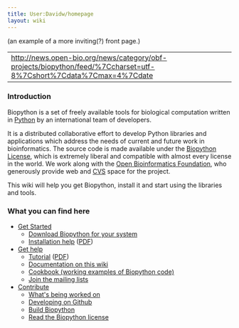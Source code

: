 ```yaml
---
title: User:Davidw/homepage
layout: wiki
---
```


(an example of a more inviting(?) front page.)

|                                                                                                                                |
|--------------------------------------------------------------------------------------------------------------------------------|
| <rss><http://news.open-bio.org/news/category/obf-projects/biopython/feed/%7Ccharset=utf-8%7Cshort%7Cdata%7Cmax=4%7Cdate></rss> |

### Introduction

Biopython is a set of freely available tools for biological computation
written in [Python](http://www.python.org) by an international team of
developers.

It is a distributed collaborative effort to develop Python libraries and
applications which address the needs of current and future work in
bioinformatics. The source code is made available under the [Biopython
License](http://www.biopython.org/DIST/LICENSE), which is extremely
liberal and compatible with almost every license in the world. We work
along with the [Open Bioinformatics Foundation](http://open-bio.org),
who generously provide web and [CVS](CVS "wikilink") space for the
project.

This wiki will help you get Biopython, install it and start using the
libraries and tools.

### What you can find here

-   [Get Started](Getting_Started "wikilink")
    -   [ Download Biopython for your system](Download "wikilink")
    -   [Installation
        help](http://biopython.org/DIST/docs/install/Installation.html)
        ([PDF](http://biopython.org/DIST/docs/install/Installation.pdf))
-   [ Get help](Documentation "wikilink")
    -   [Tutorial](http://biopython.org/DIST/docs/tutorial/Tutorial.html)
        ([PDF](http://biopython.org/DIST/docs/tutorial/Tutorial.pdf))
    -   [ Documentation on this
        wiki](Category%3AWiki_Documentation "wikilink")
    -   [ Cookbook (working examples of
        Biopython code)](Category%3ACookbook "wikilink")
    -   [ Join the mailing lists](Mailing_lists "wikilink")
-   [ Contribute](Contributing "wikilink")
    -   [ What's being worked on](Active_projects "wikilink")
    -   [ Developing on Github ](GitUsage "wikilink")
    -   [ Build Biopython](Building_a_release "wikilink")
    -   [Read the Biopython
        license](http://www.biopython.org/DIST/LICENSE)

